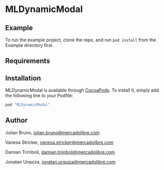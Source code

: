 # MLDynamicModal

## Example

To run the example project, clone the repo, and run `pod install` from the Example directory first.

## Requirements

## Installation

MLDynamicModal is available through [CocoaPods](http://cocoapods.org). To install
it, simply add the following line to your Podfile:

```ruby
pod "MLDynamicModal"
```

## Author
Julian Bruno, julian.bruno@mercadolibre.com

Vanesa Stricker, vanesa.stricker@mercadolibre.com

Damian Trimboli, damian.trimboli@mercadolibre.com

Jonatan Urquiza, jonatan.urquiza@mercadolibre.com
